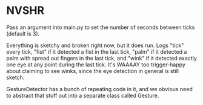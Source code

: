 # NVSHR

Pass an argument into main.py to set the number of seconds between ticks (default is 3).

Everything is sketchy and broken right now, but it does run. Logs "tick" every tick, "fist" if it detected a fist in the last tick, "palm" if it detected a palm with spread out fingers in the last tick, and "wink" if it detected exactly one eye at any point during the last tick. It's WAAAAY too trigger-happy about claiming to see winks, since the eye detection in general is still sketch.

GestureDetector has a bunch of repeating code in it, and we obvious need to abstract that stuff out into a separate class called Gesture.

